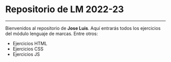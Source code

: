 # Repositorio de LM 2022-23
---------------------------
Bienvenidos al repositorio de **Jose Luis**. Aquí entrarás todos los ejercicios del módulo
 lenguaje de marcas. Entre otros:
- Ejercicios HTML
- Ejercicios CSS
- Ejercicios JS

